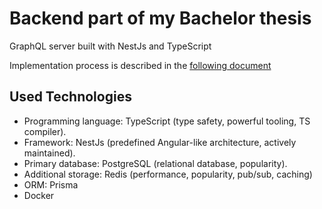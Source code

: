 # Backend part of my Bachelor thesis
GraphQL server built with NestJs and TypeScript

Implementation process is described in the [following document](https://dspace.cvut.cz/bitstream/handle/10467/100902/F3-BP-2022-Kazakov-Kirill-potka.me_collaboration_web_platform.pdf)

## Used Technologies
* Programming language: TypeScript (type safety, powerful tooling, TS
compiler).
* Framework: NestJs (predefined Angular-like architecture, actively maintained).
* Primary database: PostgreSQL (relational database, popularity).
* Additional storage: Redis (performance, popularity, pub/sub, caching)
* ORM: Prisma
* Docker
